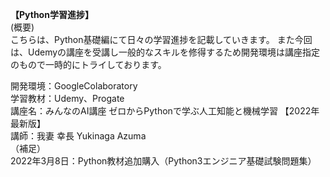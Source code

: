 **【Python学習進捗】**
<br/>(概要)<br/>
こちらは、Python基礎編にて日々の学習進捗を記載していきます。
また今回は、Udemyの講座を受講し一般的なスキルを修得するため開発環境は講座指定のもので一時的にトライしております。　　

開発環境：GoogleColaboratory<br/>
学習教材：Udemy、Progate<br/>
講座名：みんなのAI講座 ゼロからPythonで学ぶ人工知能と機械学習 【2022年最新版】<br/>
講師：我妻 幸長 Yukinaga Azuma<br/>
（補足）<br/>
2022年3月8日：Python教材追加購入（Python3エンジニア基礎試験問題集）
